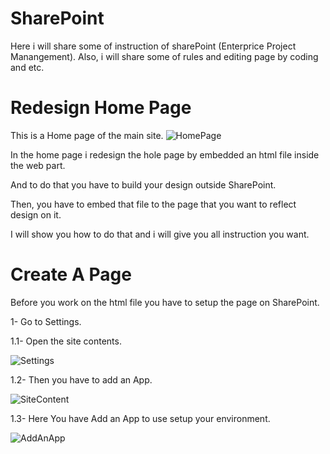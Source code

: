 # SharePoint
Here i will share some of instruction of sharePoint (Enterprice Project Manangement). Also, i will share some of rules and editing page by coding and etc.







# Redesign Home Page
This is a Home page of the main site.
![HomePage](https://user-images.githubusercontent.com/51037193/103409429-d152fb80-4b77-11eb-86cb-6f8ca7dc08b5.gif)


In the home page i redesign the hole page by embedded an html file inside the web part.

And to do that you have to build your design outside SharePoint.

Then, you have to embed that file to the page that you want to reflect design on it.

I will show you how to do that and i will give you all instruction you want.




# Create A Page

Before you work on the html file you have to setup the page on SharePoint.


1- Go to Settings.
  
  1.1- Open the site contents.

![Settings](https://user-images.githubusercontent.com/51037193/103411286-33affa00-4b80-11eb-82d1-1e9c46bcad0c.gif)



  1.2- Then you have to add an App.
  
  ![SiteContent](https://user-images.githubusercontent.com/51037193/103475273-d94fad00-4dbc-11eb-9263-aa2f5fdcd51f.gif)
  
  
  
  
  1.3- Here You have Add an App to use setup your environment.
  
  ![AddAnApp](https://user-images.githubusercontent.com/51037193/103475725-ecfd1280-4dc0-11eb-9a11-b48c9b6ea468.gif)


